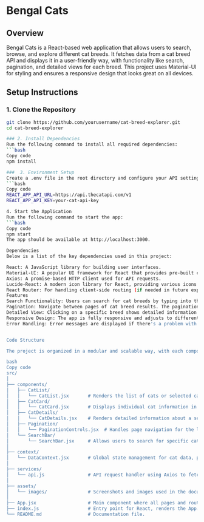 # Bengal Cats

## Overview

  Bengal Cats is a React-based web application that allows users to search, browse, and explore different cat breeds. It fetches data from a cat breed API and displays it in a user-friendly way, with functionality like search, pagination, and detailed views for each breed. This project uses Material-UI for styling and ensures a responsive design that looks great on all devices.

## Setup Instructions

### 1. Clone the Repository
```bash
git clone https://github.com/yourusername/cat-breed-explorer.git
cd cat-breed-explorer

### 2. Install Dependencies
Run the following command to install all required dependencies:
```bash
Copy code
npm install

###  3. Environment Setup
Create a .env file in the root directory and configure your API settings (if applicable):
```bash
Copy code
REACT_APP_API_URL=https://api.thecatapi.com/v1
REACT_APP_API_KEY=your-cat-api-key

4. Start the Application
Run the following command to start the app:
```bash
Copy code
npm start
The app should be available at http://localhost:3000.

Dependencies
Below is a list of the key dependencies used in this project:

React: A JavaScript library for building user interfaces.
Material-UI: A popular UI framework for React that provides pre-built components with styling.
Axios: A promise-based HTTP client used for API requests.
Lucide-React: A modern icon library for React, providing various icons.
React Router: For handling client-side routing (if needed in future expansion).
Features
Search Functionality: Users can search for cat breeds by typing into the search bar. The results dynamically update based on the query.
Pagination: Navigate between pages of cat breed results. The pagination controls let users move to the next or previous page, and the app displays the current page number.
Detailed View: Clicking on a specific breed shows detailed information about the selected breed, including its image and other details.
Responsive Design: The app is fully responsive and adjusts to different screen sizes.
Error Handling: Error messages are displayed if there's a problem with data fetching or API requests.


Code Structure

The project is organized in a modular and scalable way, with each component responsible for a specific piece of functionality. Below is an overview of the code structure:

bash
Copy code
src/
│
├── components/
│   ├── CatList/
│   │   └── CatList.jsx       # Renders the list of cats or selected cat details.
│   ├── CatCard/
│   │   └── CatCard.jsx       # Displays individual cat information in a card format.
│   ├── CatDetails/
│   │   └── CatDetails.jsx    # Renders detailed information about a selected cat.
│   ├── Pagination/
│   │   └── PaginationControls.jsx  # Handles page navigation for the list of cats.
│   └── SearchBar/
│       └── SearchBar.jsx     # Allows users to search for specific cat breeds.
│
├── context/
│   └── DataContext.jsx       # Global state management for cat data, pagination, and search.
│
├── services/
│   └── api.js                # API request handler using Axios to fetch cat data.
│
├── assets/
│   └── images/               # Screenshots and images used in the documentation.
│
├── App.jsx                   # Main component where all pages and routes are brought together.
├── index.js                  # Entry point for React, renders the App.
└── README.md                 # Documentation file.


